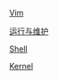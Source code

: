 [Vim](./Books/Linux/Vim.md)

[运行与维护](./Books/Linux/运行与维护.md)

[Shell](./Books/Linux/Shell.md)

[Kernel](./Books/Linux/Kernel.md)